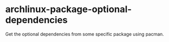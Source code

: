 # archlinux-package-optional-dependencies
Get the optional dependencies from some specific package using pacman.
